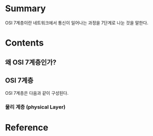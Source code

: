 # Summary

OSI 7계층이란 네트워크에서 통신이 일어나는 과정을 7단계로 나눈 것을 말한다.
# Contents

## 왜 OSI 7계층인가?


## OSI 7계층

OSI 7계층은 다음과 같이 구성된다.
###  물리 계층 (physical Layer)


# Reference

